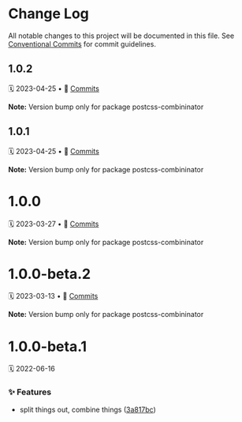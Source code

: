 # Change Log

All notable changes to this project will be documented in this file.
See [Conventional Commits](https://conventionalcommits.org) for commit guidelines.

<a name="1.0.2"></a>

## 1.0.2

🗓 2023-04-25 • 📝 [Commits](https://github.com/adobe/spectrum-css/compare/postcss-combininator@1.0.0...postcss-combininator@1.0.2)

**Note:** Version bump only for package postcss-combininator

<a name="1.0.1"></a>

## 1.0.1

🗓 2023-04-25 • 📝 [Commits](https://github.com/adobe/spectrum-css/compare/postcss-combininator@1.0.0...postcss-combininator@1.0.1)

**Note:** Version bump only for package postcss-combininator

<a name="1.0.0"></a>

# 1.0.0

🗓 2023-03-27 • 📝 [Commits](https://github.com/adobe/spectrum-css/compare/postcss-combininator@1.0.0-beta.1...postcss-combininator@1.0.0)

**Note:** Version bump only for package postcss-combininator

<a name="1.0.0-beta.2"></a>

# 1.0.0-beta.2

🗓 2023-03-13 • 📝 [Commits](https://github.com/adobe/spectrum-css/compare/postcss-combininator@1.0.0-beta.1...postcss-combininator@1.0.0-beta.2)

**Note:** Version bump only for package postcss-combininator

<a name="1.0.0-beta.1"></a>

# 1.0.0-beta.1

🗓 2022-06-16

### ✨ Features

-   split things out, combine things ([3a817bc](https://github.com/adobe/spectrum-css/commit/3a817bc))
